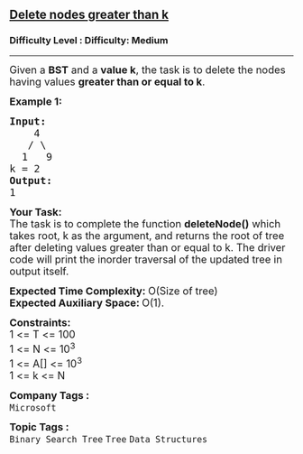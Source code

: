 <h2><a href="https://www.geeksforgeeks.org/problems/delete-nodes-greater-than-k/1?page=3&category=Binary%20Search%20Tree&sortBy=submissions">Delete nodes greater than k</a></h2><h3>Difficulty Level : Difficulty: Medium</h3><hr><div class="problems_problem_content__Xm_eO"><p><span style="font-size:18px">Given a <strong>BST</strong> and a <strong>value k</strong>, the task is to delete the nodes having values <strong>greater than or equal to k</strong>.</span></p>

<p><span style="font-size:18px"><strong>Example 1:</strong></span></p>

<pre><span style="font-size:18px"><strong>Input:</strong>
    4 &nbsp; 
   / \ <strong> </strong>
  1   9 
k = 2<strong> </strong>
<strong>Output:</strong>
1</span></pre>

<p><span style="font-size:18px"><strong>Your Task:</strong><br>
The task is to complete the function <strong>deleteNode()</strong> which takes root, k as the argument, and returns the root of tree after deleting values greater than or equal to k. The driver code will print the inorder traversal of the updated tree in output itself. </span></p>

<p><span style="font-size:18px"><strong>Expected Time Complexity:&nbsp;</strong>O(Size of tree)<br>
<strong>Expected Auxiliary Space:&nbsp;</strong>O(1).</span></p>

<p><span style="font-size:18px"><strong>Constraints:</strong><br>
1 &lt;= T &lt;= 100<br>
1 &lt;= N &lt;= 10<sup>3</sup><br>
1 &lt;= A[] &lt;= 10<sup>3</sup><br>
1 &lt;= k&nbsp;&lt;= N</span></p>
</div><p><span style=font-size:18px><strong>Company Tags : </strong><br><code>Microsoft</code>&nbsp;<br><p><span style=font-size:18px><strong>Topic Tags : </strong><br><code>Binary Search Tree</code>&nbsp;<code>Tree</code>&nbsp;<code>Data Structures</code>&nbsp;